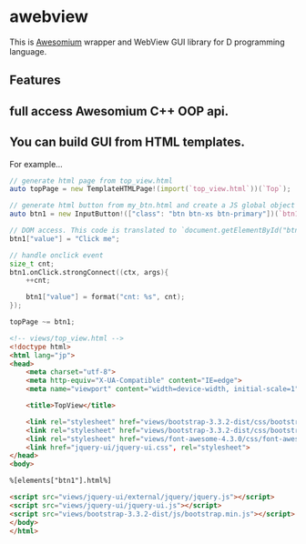 # awebview

This is [Awesomium](http://www.awesomium.com/) wrapper and WebView GUI library for D programming language.


## Features

## full access Awesomium C++ OOP api.

## You can build GUI from HTML templates.

For example...

```d
// generate html page from top_view.html
auto topPage = new TemplateHTMLPage!(import(`top_view.html`))(`Top`);

// generate html button from my_btn.html and create a JS global object named `btn1`.
auto btn1 = new InputButton!(["class": "btn btn-xs btn-primary"])(`btn1`);

// DOM access. This code is translated to `document.getElementById("btn1").value = ...;`
btn1["value"] = "Click me";

// handle onclick event
size_t cnt;
btn1.onClick.strongConnect((ctx, args){
    ++cnt;

    btn1["value"] = format("cnt: %s", cnt);
});

topPage ~= btn1;
```

```html
<!-- views/top_view.html -->
<!doctype html>
<html lang="jp">
<head>
    <meta charset="utf-8">
    <meta http-equiv="X-UA-Compatible" content="IE=edge">
    <meta name="viewport" content="width=device-width, initial-scale=1">

    <title>TopView</title>

    <link rel="stylesheet" href="views/bootstrap-3.3.2-dist/css/bootstrap.min.css">
    <link rel="stylesheet" href="views/bootstrap-3.3.2-dist/css/bootstrap-theme.min.css">
    <link rel="stylesheet" href="views/font-awesome-4.3.0/css/font-awesome.min.css">
    <link href="jquery-ui/jquery-ui.css", rel="stylesheet">
</head>
<body>

%[elements["btn1"].html%]

<script src="views/jquery-ui/external/jquery/jquery.js"></script>
<script src="views/jquery-ui/jquery-ui.js"></script>
<script src="views/bootstrap-3.3.2-dist/js/bootstrap.min.js"></script>
</body>
</html>
```
